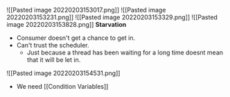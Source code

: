 ![[Pasted image 20220203153017.png]]
![[Pasted image 20220203153231.png]]
![[Pasted image 20220203153329.png]]
![[Pasted image 20220203153828.png]]
**Starvation**
- Consumer doesn't get a chance to get in.
- Can't trust the scheduler.
	- Just because a thread has been waiting for a long time doesnt mean that it will be let in.

![[Pasted image 20220203154531.png]]
- We need [[Condition Variables]]


